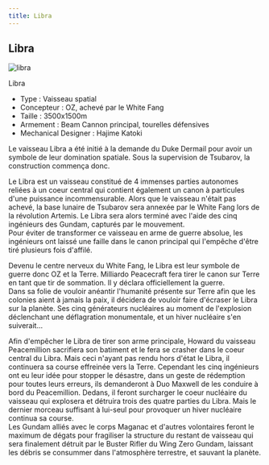 ```yaml
---
title: Libra
---
```


Libra
-----

![libra](/images/stories/saga/gundamwing/mechas/oz/libra.jpg)


Libra   
  
- Type : Vaisseau spatial  
- Concepteur : OZ, achevé par le White Fang  
- Taille : 3500x1500m  
- Armement : Beam Cannon principal, tourelles défensives  
- Mechanical Designer : Hajime Katoki  
  
Le vaisseau Libra a été initié à la demande du Duke Dermail pour avoir un symbole de leur domination spatiale. Sous la supervision de Tsubarov, la construction commença donc.   
  
Le Libra est un vaisseau constitué de 4 immenses parties autonomes reliées à un coeur central qui contient également un canon à particules d'une puissance incommensurable. Alors que le vaisseau n'était pas achevé, la base lunaire de Tsubarov sera annexée par le White Fang lors de la révolution Artemis. Le Libra sera alors terminé avec l'aide des cinq ingénieurs des Gundam, capturés par le mouvement.   
Pour éviter de transformer ce vaisseau en arme de guerre absolue, les ingénieurs ont laissé une faille dans le canon principal qui l'empêche d'être tiré plusieurs fois d'affilé.   
  
Devenu le centre nerveux du White Fang, le Libra est leur symbole de guerre donc OZ et la Terre. Milliardo Peacecraft fera tirer le canon sur Terre en tant que tir de sommation. Il y déclara officiellement la guerre.   
Dans sa folie de vouloir anéantir l'humanité présente sur Terre afin que les colonies aient à jamais la paix, il décidera de vouloir faire d'écraser le Libra sur la planète. Ses cinq générateurs nucléaires au moment de l'explosion déclenchant une déflagration monumentale, et un hiver nucléaire s'en suiverait...   
  
Afin d'empêcher le Libra de tirer son arme principale, Howard du vaisseau Peacemillion sacrifiera son batiment et le fera se crasher dans le coeur central du Libra. Mais ceci n'ayant pas rendu hors d'état le Libra, il continuera sa course effreinée vers la Terre. Cependant les cinq ingénieurs ont eu leur idée pour stopper le désastre, dans un geste de rédemption pour toutes leurs erreurs, ils demanderont à Duo Maxwell de les conduire à bord du Peacemillion. Dedans, il feront surcharger le coeur nucléaire du vaisseau qui explosera et détruira trois des quatre parties du Libra. Mais le dernier morceau suffisant à lui-seul pour provoquer un hiver nucléaire continua sa course.   
Les Gundam alliés avec le corps Maganac et d'autres volontaires feront le maximum de dégats pour fragiliser la structure du restant de vaisseau qui sera finalement détruit par le Buster Rifler du Wing Zero Gundam, laissant les débris se consummer dans l'atmosphère terrestre, et sauvant la planète.

